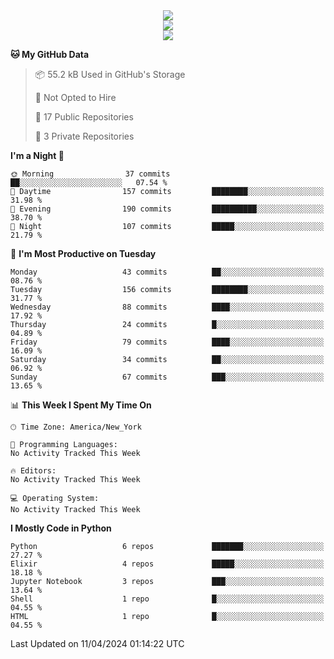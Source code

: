 
<div align="center"><img src="https://readme-typing-svg.demolab.com?font=Fira+Code&pause=1000&center=true&vCenter=true&width=435&lines=Hello%EF%BD%9E;I+LIKE+CODING%EF%BC%81;%E5%BC%B7%E5%8C%96%E5%AD%A6%E7%BF%92%E3%81%AB%E5%A4%A7%E5%A5%BD%E3%81%8D%EF%BC%81;%E6%B0%B8%E8%BF%9C%E5%96%9C%E6%AC%A2%E9%B2%A8%E9%B2%A8%EF%BC%81%EF%BC%81%EF%BC%81" />  
</div>

<div align="center"><img src="https://github-readme-stats.vercel.app/api?username=ruoyuGao&theme=black-red" />  
</div>

<div align="center">
    <img src="https://github-readme-stats.vercel.app/api/top-langs/?username=ruoyuGao&layout=compact&theme=black-red"/>
</div>

<!--START_SECTION:waka-->
**🐱 My GitHub Data** 

> 📦 55.2 kB Used in GitHub's Storage 
 > 
> 🚫 Not Opted to Hire
 > 
> 📜 17 Public Repositories 
 > 
> 🔑 3 Private Repositories 
 > 
**I'm a Night 🦉** 

```text
🌞 Morning                37 commits          ██░░░░░░░░░░░░░░░░░░░░░░░   07.54 % 
🌆 Daytime                157 commits         ████████░░░░░░░░░░░░░░░░░   31.98 % 
🌃 Evening                190 commits         ██████████░░░░░░░░░░░░░░░   38.70 % 
🌙 Night                  107 commits         █████░░░░░░░░░░░░░░░░░░░░   21.79 % 
```
📅 **I'm Most Productive on Tuesday** 

```text
Monday                   43 commits          ██░░░░░░░░░░░░░░░░░░░░░░░   08.76 % 
Tuesday                  156 commits         ████████░░░░░░░░░░░░░░░░░   31.77 % 
Wednesday                88 commits          ████░░░░░░░░░░░░░░░░░░░░░   17.92 % 
Thursday                 24 commits          █░░░░░░░░░░░░░░░░░░░░░░░░   04.89 % 
Friday                   79 commits          ████░░░░░░░░░░░░░░░░░░░░░   16.09 % 
Saturday                 34 commits          ██░░░░░░░░░░░░░░░░░░░░░░░   06.92 % 
Sunday                   67 commits          ███░░░░░░░░░░░░░░░░░░░░░░   13.65 % 
```


📊 **This Week I Spent My Time On** 

```text
🕑︎ Time Zone: America/New_York

💬 Programming Languages: 
No Activity Tracked This Week

🔥 Editors: 
No Activity Tracked This Week

💻 Operating System: 
No Activity Tracked This Week
```

**I Mostly Code in Python** 

```text
Python                   6 repos             ███████░░░░░░░░░░░░░░░░░░   27.27 % 
Elixir                   4 repos             █████░░░░░░░░░░░░░░░░░░░░   18.18 % 
Jupyter Notebook         3 repos             ███░░░░░░░░░░░░░░░░░░░░░░   13.64 % 
Shell                    1 repo              █░░░░░░░░░░░░░░░░░░░░░░░░   04.55 % 
HTML                     1 repo              █░░░░░░░░░░░░░░░░░░░░░░░░   04.55 % 
```




 Last Updated on 11/04/2024 01:14:22 UTC
<!--END_SECTION:waka-->

